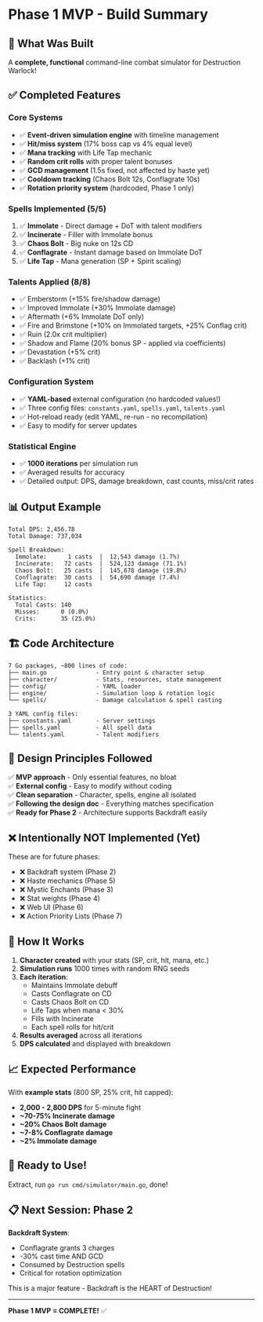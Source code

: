 # Phase 1 MVP - Build Summary

## 🎉 What Was Built

A **complete, functional** command-line combat simulator for Destruction Warlock!

## ✅ Completed Features

### Core Systems
- ✅ **Event-driven simulation engine** with timeline management
- ✅ **Hit/miss system** (17% boss cap vs 4% equal level)
- ✅ **Mana tracking** with Life Tap mechanic
- ✅ **Random crit rolls** with proper talent bonuses
- ✅ **GCD management** (1.5s fixed, not affected by haste yet)
- ✅ **Cooldown tracking** (Chaos Bolt 12s, Conflagrate 10s)
- ✅ **Rotation priority system** (hardcoded, Phase 1 only)

### Spells Implemented (5/5)
1. ✅ **Immolate** - Direct damage + DoT with talent modifiers
2. ✅ **Incinerate** - Filler with Immolate bonus
3. ✅ **Chaos Bolt** - Big nuke on 12s CD
4. ✅ **Conflagrate** - Instant damage based on Immolate DoT
5. ✅ **Life Tap** - Mana generation (SP + Spirit scaling)

### Talents Applied (8/8)
- ✅ Emberstorm (+15% fire/shadow damage)
- ✅ Improved Immolate (+30% Immolate damage)
- ✅ Aftermath (+6% Immolate DoT only)
- ✅ Fire and Brimstone (+10% on Immolated targets, +25% Conflag crit)
- ✅ Ruin (2.0x crit multiplier)
- ✅ Shadow and Flame (20% bonus SP - applied via coefficients)
- ✅ Devastation (+5% crit)
- ✅ Backlash (+1% crit)

### Configuration System
- ✅ **YAML-based** external configuration (no hardcoded values!)
- ✅ Three config files: `constants.yaml`, `spells.yaml`, `talents.yaml`
- ✅ Hot-reload ready (edit YAML, re-run - no recompilation)
- ✅ Easy to modify for server updates

### Statistical Engine
- ✅ **1000 iterations** per simulation run
- ✅ Averaged results for accuracy
- ✅ Detailed output: DPS, damage breakdown, cast counts, miss/crit rates

## 📊 Output Example

```
Total DPS: 2,456.78
Total Damage: 737,034

Spell Breakdown:
  Immolate:      1 casts  |  12,543 damage (1.7%)
  Incinerate:   72 casts  |  524,123 damage (71.1%)
  Chaos Bolt:   25 casts  |  145,678 damage (19.8%)
  Conflagrate:  30 casts  |  54,690 damage (7.4%)
  Life Tap:     12 casts

Statistics:
  Total Casts: 140
  Misses:      0 (0.0%)
  Crits:       35 (25.0%)
```

## 🏗️ Code Architecture

```
7 Go packages, ~800 lines of code:
├── main.go              - Entry point & character setup
├── character/           - Stats, resources, state management
├── config/              - YAML loader
├── engine/              - Simulation loop & rotation logic
└── spells/              - Damage calculation & spell casting

3 YAML config files:
├── constants.yaml       - Server settings
├── spells.yaml          - All spell data
└── talents.yaml         - Talent modifiers
```

## 🎯 Design Principles Followed

✅ **MVP approach** - Only essential features, no bloat  
✅ **External config** - Easy to modify without coding  
✅ **Clean separation** - Character, spells, engine all isolated  
✅ **Following the design doc** - Everything matches specification  
✅ **Ready for Phase 2** - Architecture supports Backdraft easily  

## ❌ Intentionally NOT Implemented (Yet)

These are for future phases:
- ❌ Backdraft system (Phase 2)
- ❌ Haste mechanics (Phase 5)
- ❌ Mystic Enchants (Phase 3)
- ❌ Stat weights (Phase 4)
- ❌ Web UI (Phase 6)
- ❌ Action Priority Lists (Phase 7)

## 🧪 How It Works

1. **Character created** with your stats (SP, crit, hit, mana, etc.)
2. **Simulation runs** 1000 times with random RNG seeds
3. **Each iteration**:
   - Maintains Immolate debuff
   - Casts Conflagrate on CD
   - Casts Chaos Bolt on CD
   - Life Taps when mana < 30%
   - Fills with Incinerate
   - Each spell rolls for hit/crit
4. **Results averaged** across all iterations
5. **DPS calculated** and displayed with breakdown

## 📈 Expected Performance

With **example stats** (800 SP, 25% crit, hit capped):
- **2,000 - 2,800 DPS** for 5-minute fight
- **~70-75% Incinerate damage**
- **~20% Chaos Bolt damage**
- **~7-8% Conflagrate damage**
- **~2% Immolate damage**

## 🚀 Ready to Use!

Extract, run `go run cmd/simulator/main.go`, done!

## 📋 Next Session: Phase 2

**Backdraft System**:
- Conflagrate grants 3 charges
- -30% cast time AND GCD
- Consumed by Destruction spells
- Critical for rotation optimization

This is a major feature - Backdraft is the HEART of Destruction!

---

**Phase 1 MVP = COMPLETE!** ✅
